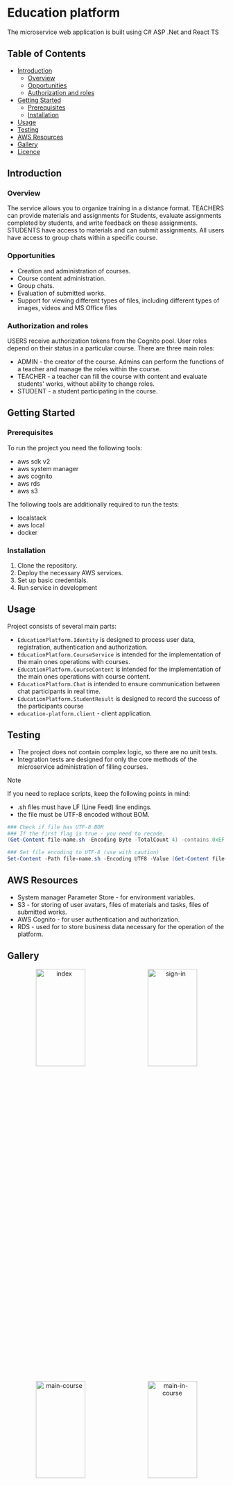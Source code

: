 # Education platform

The microservice web application is built using C# ASP .Net and React TS

## Table of Contents
- [Introduction](#introduction)
    - [Overview](#overview)
    - [Opportunities](#opportunities)
    - [Authorization and roles](#authorization-and-roles)
- [Getting Started](#getting-started)
    - [Prerequisites](#prerequisites)
    - [Installation](#installation)
- [Usage](#usage)
- [Testing](#testing)
- [AWS Resources](#aws-resources)
- [Gallery](#gallery)
- [Licence](#licence)

## Introduction

### Overview

The service allows you to organize training in a distance format. TEACHERS can provide materials and assignments for Students, evaluate assignments completed by students, and write feedback on these assignments. STUDENTS have access to materials and can submit assignments. All users have access to group chats within a specific course.

### Opportunities

- Creation and administration of courses.
- Course content administration.
- Group chats.
- Evaluation of submitted works.
- Support for viewing different types of files, including different types of images, videos and MS Office files

### Authorization and roles

USERS receive authorization tokens from the Cognito pool. User roles depend on their status in a particular course. There are three main roles:
- ADMIN - the creator of the course. Admins can perform the functions of a teacher and manage the roles within the course.
- TEACHER - a teacher can fill the course with content and evaluate students' works, without ability to change roles. 
- STUDENT - a student participating in the course.

## Getting Started

### Prerequisites

To run the project you need the following tools:
- aws sdk v2
- aws system manager
- aws cognito
- aws rds
- aws s3

The following tools are additionally required to run the tests:
- localstack
- aws local
- docker

### Installation

1. Clone the repository.
2. Deploy the necessary AWS services.
3. Set up basic credentials.
4. Run service in development

## Usage

Project consists of several main parts:
- `EducationPlatform.Identity` is designed to process user data, 
registration, authentication and authorization.
- `EducationPlatform.CourseService` is intended for the implementation of the main ones operations with courses.
- `EducationPlatform.CourseContent` is intended for the implementation of the main ones operations with course content.
- `EducationPlatform.Chat` is intended to ensure communication between chat participants in real time.
- `EducationPlatform.StudentResult` is designed to record the success of the participants course
- `education-platform.client` - client application.

## Testing

- The project does not contain complex logic, so there are no unit tests.
- Integration tests are designed for only the core methods of the microservice administration of filling courses.

>[!NOTE]
>If you need to replace scripts, keep the following points in mind:
>- .sh files must have LF (Line Feed) line endings.
>- the file must be UTF-8 encoded without BOM.

```powershell
### Check if file has UTF-8 BOM
### If the first flag is true - you need to recode.
(Get-Content file-name.sh -Encoding Byte -TotalCount 4) -contains 0xEF, 0xBB, 0xBF

### Set file encoding to UTF-8 (use with caution)
Set-Content -Path file-name.sh -Encoding UTF8 -Value (Get-Content file-name.sh)
```

## AWS Resources

- System manager Parameter Store - for environment variables.
- S3 - for storing of user avatars, files of materials and tasks, files of submitted works.
- AWS Cognito - for user authentication and authorization.
- RDS - used for to store business data necessary for the operation of the platform.

## Gallery

<div align=center>   
    
   <img alt="index" src="https://github.com/Veselun3007/Education_Platform/assets/70714177/c429b2bc-54a7-429f-9de2-f6d5cf9edfea" 
      height=24% width="47.5%"></img> <span><img width=2% /></span>
   <img alt="sign-in" src="https://github.com/Veselun3007/Education_Platform/assets/70714177/89100e23-f3aa-4180-9211-f8a0eefb442f" 
      height=24% width="47.5%"></img>

   <img alt="main-course" src="https://github.com/Veselun3007/Education_Platform/assets/70714177/11430263-4499-4b2a-84d1-f0bbed543d5c" 
      height=24% width="47.5%"></img> <span><img width=2% /></span>
   <img alt="main-in-course" src="https://github.com/Veselun3007/Education_Platform/assets/70714177/fbb65e37-1300-4af4-aeab-69b1775a821d" 
      height=24% width="47.5%"></img>

   <img alt="form" src="https://github.com/Veselun3007/Education_Platform/assets/70714177/cad22622-18d3-4cf9-83dc-7b3ea45a5f48" 
      height=24% width="47.5%"></img> <span><img width=2% /></span>
   <img alt="chat" src="https://github.com/Veselun3007/Education_Platform/assets/70714177/356057e9-cbab-4115-98df-a23d4cdaa1c9" 
      height=24% width="47.5%"></img>

</div>

## Licence

GitHub Changelog Generator is released under the [MIT License](https://opensource.org/license/MIT).

